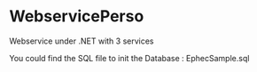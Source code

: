 WebservicePerso
===============

Webservice under .NET with 3 services

You could find the SQL file to init the Database : EphecSample.sql
